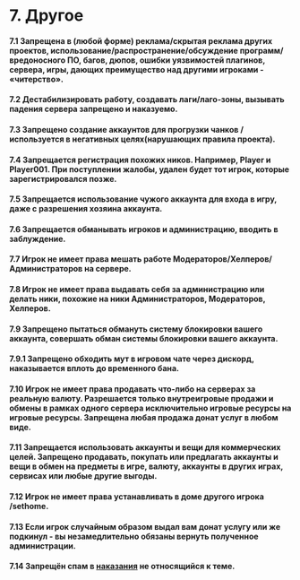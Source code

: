 # 7. Другое

#### 7.1 Запрещена в (любой форме) реклама/скрытая реклама других проектов, использование/распространение/обсуждение программ/вредоносного ПО, багов, дюпов, ошибки уязвимостей плагинов, сервера, игры, дающих преимущество над другими игроками - «читерство».

#### 7.2 Дестабилизировать работу, создавать лаги/лаго-зоны, вызывать падения сервера запрещено и наказуемо.

#### 7.3 Запрещено создание аккаунтов для прогрузки чанков / используется в негативных целях(нарушающих правила проекта).

#### 7.4 Запрещается регистрация похожих ников. Например, Player и Player001. При поступлении жалобы, удален будет тот игрок, которые зарегистрировался позже.

#### 7.5 Запрещается использование чужого аккаунта для входа в игру, даже с разрешения хозяина аккаунта.

#### 7.6 Запрещается обманывать игроков и администрацию, вводить в заблуждение.

#### 7.7 Игрок не имеет права мешать работе Модераторов/Хелперов/Администраторов на сервере.

#### 7.8 Игрок не имеет права выдавать себя за администрацию или делать ники, похожие на ники Администраторов, Модераторов, Хелперов.

#### 7.9 Запрещено пытаться обмануть систему блокировки вашего аккаунта, совершать обман системы блокировки вашего аккаунта.

#### 7.9.1 Запрещено обходить мут в игровом чате через дискорд, наказывается вплоть до временного бана.

#### 7.10 Игрок не имеет права продавать что-либо на серверах за реальную валюту. Разрешается только внутреигровые продажи и обмены в рамках одного сервера исключительно игровые ресурсы на игровые ресурсы. Запрещена любая продажа донат услуг в любом виде.

#### 7.11 Запрещается использовать аккаунты и вещи для коммерческих целей. Запрещено продавать, покупать или предлагать аккаунты и вещи в обмен на предметы в игре, валюту, аккаунты в других играх, сервисах или любые другие выгоды.

#### 7.12 Игрок не имеет права устанавливать в доме другого игрока /sethome.

#### 7.13 Если игрок случайным образом выдал вам донат услугу или же подкинул - вы незамедлительно обязаны вернуть полученное администрации.

#### 7.14 Запрещён спам в [наказания](https://discord.com/channels/713857039251800154/1030220203017125978) не относящийся к теме.
